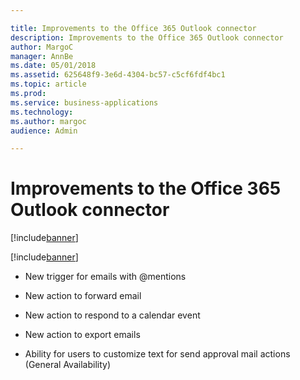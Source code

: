 ```yaml
---

title: Improvements to the Office 365 Outlook connector
description: Improvements to the Office 365 Outlook connector
author: MargoC
manager: AnnBe
ms.date: 05/01/2018
ms.assetid: 625648f9-3e6d-4304-bc57-c5cf6fdf4bc1
ms.topic: article
ms.prod: 
ms.service: business-applications
ms.technology: 
ms.author: margoc
audience: Admin

---
```


# Improvements to the Office 365 Outlook connector

[!include[banner](../../../includes/banner.md)]

[!include[banner](../../../includes/public-preview.md)]

-   New trigger for emails with \@mentions 

-   New action to forward email 

-   New action to respond to a calendar event 

-   New action to export emails 

-   Ability for users to customize text for send approval mail actions (General
    Availability)
